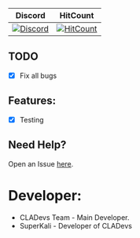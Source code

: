 | Discord | HitCount |
| :---: | :---: |
[![Discord](https://camo.githubusercontent.com/455152269a0ed38255ed15e375084d4dd08e0c98/68747470733a2f2f696d672e736869656c64732e696f2f62616467652f636861742d6f6e253230646973636f72642d3732383944412e737667)](https://discord.gg/xEm5pcM) | [![HitCount](http://hits.dwyl.io/CLADevs/CLAPE.svg)](http://hits.dwyl.io/CLADevs/CLAPE)
 
## TODO

- [x] Fix all bugs

## Features:
- [x] Testing

 ## Need Help?
  Open an Issue [here](https://github.com/CLADevs/Swim/issues/new).

 # Developer:
 * CLADevs Team - Main Developer.
 * SuperKali - Developer of CLADevs
